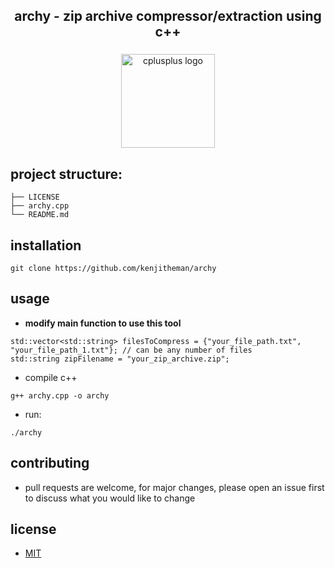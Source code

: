 <h2 align="center">archy - zip archive compressor/extraction using c++</h2>

###

<div align="center">
  <img src="https://cdn.jsdelivr.net/gh/devicons/devicon/icons/cplusplus/cplusplus-original.svg" height="150" alt="cplusplus logo"  />
</div>

###

## project structure:

```
├── LICENSE
├── archy.cpp
└── README.md
```

## installation

```
git clone https://github.com/kenjitheman/archy
```

## usage

- **modify main function to use this tool**

```
std::vector<std::string> filesToCompress = {"your_file_path.txt", "your_file_path_1.txt"}; // can be any number of files
std::string zipFilename = "your_zip_archive.zip";
```

- compile c++

```
g++ archy.cpp -o archy
```

- run:

```
./archy
```

## contributing

- pull requests are welcome, for major changes, please open an issue first to
  discuss what you would like to change

## license

- [MIT](https://choosealicense.com/licenses/mit/)
